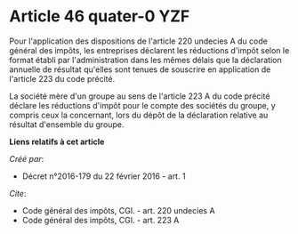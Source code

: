 # Article 46 quater-0 YZF

Pour l'application des dispositions de l'article 220 undecies A du code général des impôts, les entreprises déclarent les
réductions d'impôt selon le format établi par l'administration dans les mêmes délais que la déclaration annuelle de résultat
qu'elles sont tenues de souscrire en application de l'article 223 du code précité.

La société mère d'un groupe au sens de l'article 223 A du code précité déclare les réductions d'impôt pour le compte des
sociétés du groupe, y compris ceux la concernant, lors du dépôt de la déclaration relative au résultat d'ensemble du groupe.

**Liens relatifs à cet article**

_Créé par_:

  - Décret n°2016-179 du 22 février 2016 - art. 1

_Cite_:

  - Code général des impôts, CGI. - art. 220 undecies A
  - Code général des impôts, CGI. - art. 223 A
